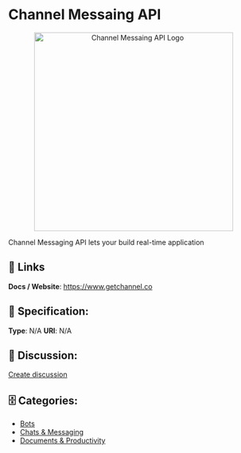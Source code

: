 # Channel Messaing API
<p align="center">
    <img width="400" src="https://raw.githubusercontent.com/apis-list/apis-list/main/apis/channel-messaing-api/logo_256x256.png" alt="Channel Messaing API Logo"/>
</p>

Channel Messaging API lets your build real-time application

##  🔗 Links
**Docs / Website**: https://www.getchannel.co

## 🧬 Specification:
**Type**: N/A
**URI**: N/A

## 💬 Discussion:
[Create discussion](https://github.com/apis-list/apis-list/discussions/new)

## 🗄️ Categories:
- [Bots](https://github.com/apis-list/apis-list#bots)
- [Chats & Messaging](https://github.com/apis-list/apis-list#chats-and-messaging)
- [Documents & Productivity](https://github.com/apis-list/apis-list#documents-and-productivity)








